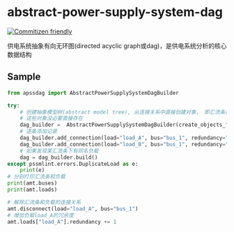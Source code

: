 # abstract-power-supply-system-dag

[![Commitizen friendly](https://img.shields.io/badge/commitizen-friendly-brightgreen.svg)](http://commitizen.github.io/cz-cli/)

供电系统抽象有向无环图(directed acyclic graph或dag)，是供电系统分析的核心数据结构 

## Sample


```python
from apssdag import AbstractPowerSupplySystemDagBuilder 

try:
    # 创建抽象模型树(abstract model tree), 从连接关系中直接创建对象， 即汇流条和负载,
    # 这些对象没必要直接存在
    dag_builder =  AbstractPowerSupplySystemDagBuilder(create_objects_from_connection=true)
    # 逐条添加记录
    dag_builder.add_connection(load="load_A", bus="bus_1", redundancy="2", ...)
    dag_builder.add_connection(load="load_B", bus="bus_1", redundancy="2", ...)
    # 如果发现某汇流条下有同名负载
    dag = dag_builder.build()
except pssmlint.errors.DuplicateLoad as e:
    print(e)
# 分别打印汇流条和负载
print(amt.buses)
print(amt.loads)

# 解除汇流条和负载的连接关系
amt.disconnect(load="load_A", bus="bus_1")
# 增加负载load_A的冗余度
amt.loads["load_A"].redundancy += 1

```